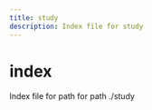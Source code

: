 ```yaml
---
title: study
description: Index file for study
---
```


# index

Index file for path for path ./study
